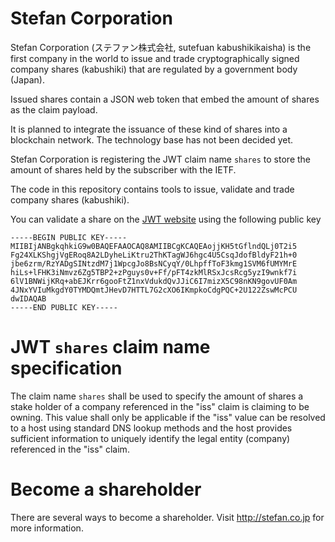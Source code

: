 # Stefan Corporation

Stefan Corporation (ステファン株式会社, sutefuan kabushikikaisha) is the first company in the world to issue and trade cryptographically signed company shares (kabushiki) that are regulated by a government body (Japan).

Issued shares contain a JSON web token that embed the amount of shares as the claim payload.

It is planned to integrate the issuance of these kind of shares into a blockchain network. The technology base has not been decided yet.

Stefan Corporation is registering the JWT claim name `shares` to store the amount of shares held by the subscriber with the IETF.

The code in this repository contains tools to issue, validate and trade company shares (kabushiki).

You can validate a share on the [JWT website](http://jwt.io) using the following public key

    -----BEGIN PUBLIC KEY-----
    MIIBIjANBgkqhkiG9w0BAQEFAAOCAQ8AMIIBCgKCAQEAojjKH5tGflndQLj0T2i5
    Fg24XLKShgjVgERoq8A2LDyheLiKtru2ThKTagWJ6hgc4U5CsqJdofBldyF21h+0
    jbe6zrm/RzYADgSINtzdM7j1WpcgJo8BsNCyqY/0LhpffToF3kmg1SVM6fUMYMrE
    hiLs+lFHK3iNmvz6Zg5TBP2+zPguys0v+Ff/pFT4zkMlRSxJcsRcg5yzI9wnkf7i
    6lV1BNWijKRq+abEJKrr6gooFtZ1nxVdukdQvJJiC6I7mizX5C98nKN9govUF0Am
    4JNxYVIuMkgdY0TYMDQmtJHevD7HTTL7G2cXO6IKmpkoCdgPQC+2U122ZswMcPCU
    dwIDAQAB
    -----END PUBLIC KEY-----
    

# JWT `shares` claim name specification

The claim name `shares` shall be used to specify the amount of shares a stake holder of a company referenced in the "iss" claim is claiming to be owning. This value shall only be applicable if the "iss" value can be resolved to a host using standard DNS lookup methods and the host provides sufficient information to uniquely identify the legal entity (company) referenced in the "iss" claim.

# Become a shareholder

There are several ways to become a shareholder. Visit http://stefan.co.jp for more information.
